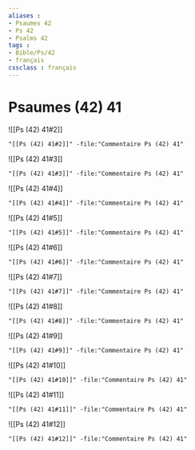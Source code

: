 ```yaml
---
aliases : 
- Psaumes 42
- Ps 42
- Psalms 42
tags : 
- Bible/Ps/42
- français
cssclass : français
---
```


# Psaumes (42) 41

![[Ps (42) 41#2]]

```query
"[[Ps (42) 41#2]]" -file:"Commentaire Ps (42) 41"
```

![[Ps (42) 41#3]]

```query
"[[Ps (42) 41#3]]" -file:"Commentaire Ps (42) 41"
```

![[Ps (42) 41#4]]

```query
"[[Ps (42) 41#4]]" -file:"Commentaire Ps (42) 41"
```

![[Ps (42) 41#5]]

```query
"[[Ps (42) 41#5]]" -file:"Commentaire Ps (42) 41"
```

![[Ps (42) 41#6]]

```query
"[[Ps (42) 41#6]]" -file:"Commentaire Ps (42) 41"
```

![[Ps (42) 41#7]]

```query
"[[Ps (42) 41#7]]" -file:"Commentaire Ps (42) 41"
```

![[Ps (42) 41#8]]

```query
"[[Ps (42) 41#8]]" -file:"Commentaire Ps (42) 41"
```

![[Ps (42) 41#9]]

```query
"[[Ps (42) 41#9]]" -file:"Commentaire Ps (42) 41"
```

![[Ps (42) 41#10]]

```query
"[[Ps (42) 41#10]]" -file:"Commentaire Ps (42) 41"
```

![[Ps (42) 41#11]]

```query
"[[Ps (42) 41#11]]" -file:"Commentaire Ps (42) 41"
```

![[Ps (42) 41#12]]

```query
"[[Ps (42) 41#12]]" -file:"Commentaire Ps (42) 41"
```

